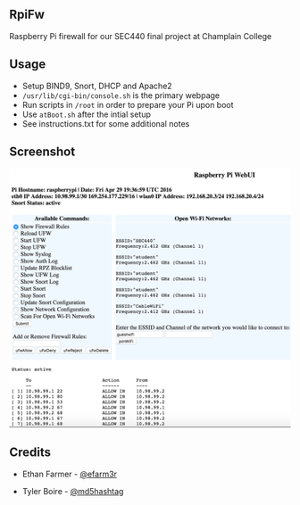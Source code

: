 ## RpiFw

Raspberry Pi firewall for our SEC440 final project at Champlain College

## Usage

- Setup BIND9, Snort, DHCP and Apache2
- `/usr/lib/cgi-bin/console.sh` is the primary webpage
- Run scripts in `/root` in order to prepare your Pi upon boot
- Use `atBoot.sh` after the intial setup
- See instructions.txt for some additional notes 

## Screenshot

![alt text](screenshot.png)

## Credits

- Ethan Farmer - [@efarm3r](https://twitter.com/efarm3r)

- Tyler Boire - [@md5hashtag](https://twitter.com/md5hashtag)

